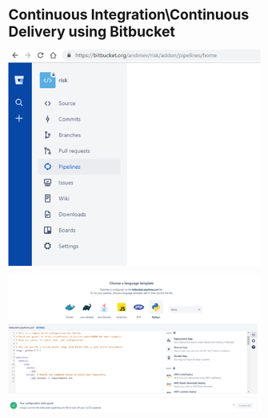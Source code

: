 # Continuous Integration\Continuous Delivery using Bitbucket

![Continuous integration thru pipelines](../.gitbook/assets/image%20%2834%29.png)

![Python CI/CD ](../.gitbook/assets/image%20%2812%29.png)

